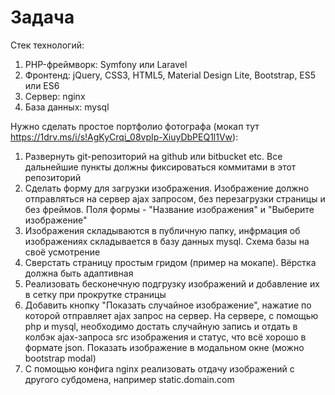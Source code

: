 ﻿# Задача

Стек технологий:

1) PHP-фреймворк: Symfony или Laravel
2) Фронтенд: jQuery, CSS3, HTML5, Material Design Lite, Bootstrap, ES5 или ES6
3) Сервер: nginx
4) База данных: mysql

Нужно сделать простое портфолио фотографа (мокап тут https://1drv.ms/i/s!AgKyCrqi_08vpIp-XiuyDbPEQ1l1Vw):

1) Развернуть git-репозиторий на github или bitbucket etc. Все дальнейшие пункты должны фиксироваться коммитами в этот репозиторий
2) Сделать форму для загрузки изображения. Изображение должно отправляться на сервер ajax запросом, без перезагрузки страницы и без фреймов. Поля формы - "Название изображения" и "Выберите изображение"
3) Изображения складываются в публичную папку, инфрмация об изображениях складывается в базу данных mysql. Схема базы на своё усмотрение
4) Сверстать страницу простым гридом (пример на мокапе). Вёрстка должна быть адаптивная
5) Реализовать бесконечную подгрузку изображений и добавление их в сетку при прокрутке страницы
6) Добавить кнопку "Показать случайное изображение", нажатие по которой отправляет ajax запрос на сервер. На сервере, с помощью php и mysql, необходимо достать случайную запись и отдать в колбэк ajax-запроса src изображения и статус, что всё хорошо в формате json. Показать изображение в модальном окне (можно bootstrap modal)
7) С помощью конфига nginx реализовать отдачу изображений с другого субдомена, например static.domain.com
